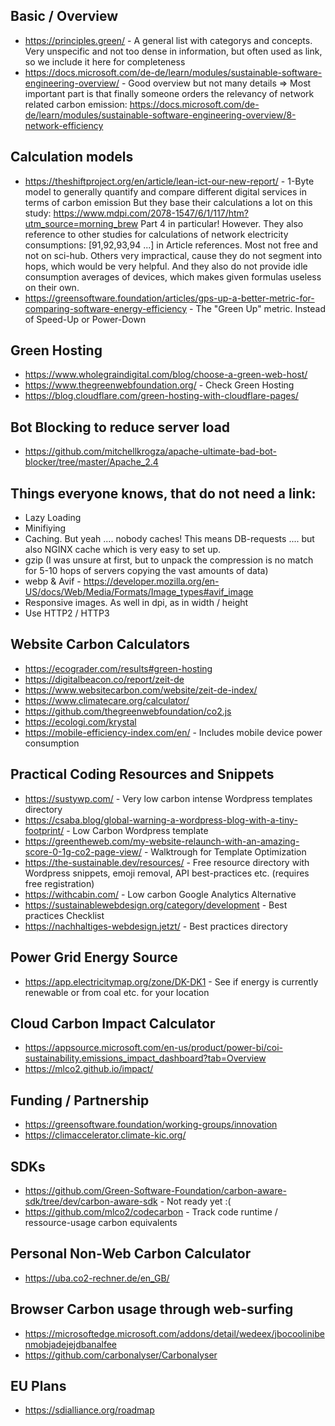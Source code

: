 ## Basic / Overview
- https://principles.green/ - A general list with categorys and concepts. Very unspecific and not too dense in information, but often used as link, so we include it here for completeness
- https://docs.microsoft.com/de-de/learn/modules/sustainable-software-engineering-overview/ - Good overview but not many details
  => Most important part is that finally someone orders the relevancy of network related carbon emission: https://docs.microsoft.com/de-de/learn/modules/sustainable-software-engineering-overview/8-network-efficiency


## Calculation models
- https://theshiftproject.org/en/article/lean-ict-our-new-report/ - 1-Byte model to generally quantify and compare different digital services in terms of carbon emission
But they base their calculations a lot on this study: https://www.mdpi.com/2078-1547/6/1/117/htm?utm_source=morning_brew 
Part 4 in particular! However. They also reference to other studies for calculations of network electricity consumptions: [91,92,93,94 ...] in Article references.
Most not free and not on sci-hub. Others very impractical, cause they do not segment into hops, which would be very helpful. And they also do not provide idle consumption averages of devices, which makes given formulas useless on their own.
- https://greensoftware.foundation/articles/gps-up-a-better-metric-for-comparing-software-energy-efficiency - The "Green Up" metric. Instead of Speed-Up or Power-Down

## Green Hosting
- https://www.wholegraindigital.com/blog/choose-a-green-web-host/
- https://www.thegreenwebfoundation.org/ - Check Green Hosting
- https://blog.cloudflare.com/green-hosting-with-cloudflare-pages/


## Bot Blocking to reduce server load
- https://github.com/mitchellkrogza/apache-ultimate-bad-bot-blocker/tree/master/Apache_2.4

## Things everyone knows, that do not need a link:
- Lazy Loading
- Minifiying
- Caching. But yeah .... nobody caches! This means DB-requests .... but also NGINX cache which is very easy to set up. 
- gzip (I was unsure at first, but to unpack the compression is no match for 5-10 hops of servers copying the vast amounts of data)
- webp & Avif - https://developer.mozilla.org/en-US/docs/Web/Media/Formats/Image_types#avif_image
- Responsive images. As well in dpi, as in width / height
- Use HTTP2 / HTTP3

## Website Carbon Calculators
- https://ecograder.com/results#green-hosting
- https://digitalbeacon.co/report/zeit-de
- https://www.websitecarbon.com/website/zeit-de-index/
- https://www.climatecare.org/calculator/
- https://github.com/thegreenwebfoundation/co2.js
- https://ecologi.com/krystal
- https://mobile-efficiency-index.com/en/ - Includes mobile device power consumption

## Practical Coding Resources and Snippets
- https://sustywp.com/ - Very low carbon intense Wordpress templates directory
- https://csaba.blog/global-warning-a-wordpress-blog-with-a-tiny-footprint/ - Low Carbon Wordpress template
- https://greentheweb.com/my-website-relaunch-with-an-amazing-score-0-1g-co2-page-view/ - Walktrough for Template Optimization
- https://the-sustainable.dev/resources/ - Free resource directory with Wordpress snippets, emoji removal, API best-practices etc. (requires free  registration)
- https://withcabin.com/ - Low carbon Google Analytics Alternative
- https://sustainablewebdesign.org/category/development - Best practices Checklist
- https://nachhaltiges-webdesign.jetzt/ - Best practices directory

## Power Grid Energy Source
- https://app.electricitymap.org/zone/DK-DK1 - See if energy is currently renewable or from coal etc. for your location

## Cloud Carbon Impact Calculator
- https://appsource.microsoft.com/en-us/product/power-bi/coi-sustainability.emissions_impact_dashboard?tab=Overview
- https://mlco2.github.io/impact/

## Funding / Partnership
- https://greensoftware.foundation/working-groups/innovation
- https://climaccelerator.climate-kic.org/

## SDKs
- https://github.com/Green-Software-Foundation/carbon-aware-sdk/tree/dev/carbon-aware-sdk - Not ready yet :(
- https://github.com/mlco2/codecarbon - Track code runtime / ressource-usage carbon equivalents

## Personal Non-Web Carbon Calculator
- https://uba.co2-rechner.de/en_GB/

## Browser Carbon usage through web-surfing
- https://microsoftedge.microsoft.com/addons/detail/wedeex/jbocoolinibenmobjadejejdbanalfee
- https://github.com/carbonalyser/Carbonalyser


## EU Plans
- https://sdialliance.org/roadmap
